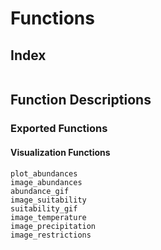 # Functions

## Index

```@index
```

## Function Descriptions

### Exported Functions

#### Visualization Functions

```@docs
plot_abundances
image_abundances
abundance_gif
image_suitability
suitability_gif
image_temperature
image_precipitation
image_restrictions
```
